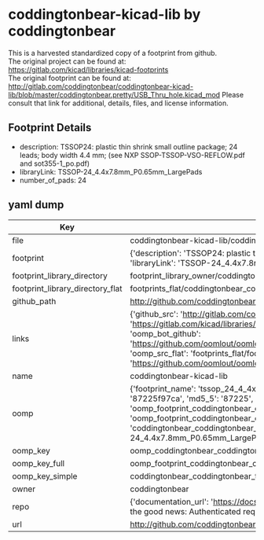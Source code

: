 # coddingtonbear-kicad-lib by coddingtonbear  
This is a harvested standardized copy of a footprint from github.  
The original project can be found at:  
https://gitlab.com/kicad/libraries/kicad-footprints  
The original footprint can be found at:
http://gitlab.com/coddingtonbear/coddingtonbear-kicad-lib/blob/master/coddingtonbear.pretty/USB_Thru_hole.kicad_mod
Please consult that link for additional, details, files, and license information.  
## Footprint Details
* description: TSSOP24: plastic thin shrink small outline package; 24 leads; body width 4.4 mm; (see NXP SSOP-TSSOP-VSO-REFLOW.pdf and sot355-1_po.pdf)  
* libraryLink: TSSOP-24_4.4x7.8mm_P0.65mm_LargePads  
* number_of_pads: 24  
## yaml dump  
| Key | Value |  
| --- | --- |  
| file | coddingtonbear-kicad-lib/coddingtonbear.pretty/TSSOP-24_4.4x7.8mm_P0.65mm_LargePads.kicad_mod |  
| footprint | {'description': 'TSSOP24: plastic thin shrink small outline package; 24 leads; body width 4.4 mm; (see NXP SSOP-TSSOP-VSO-REFLOW.pdf and sot355-1_po.pdf)', 'libraryLink': 'TSSOP-24_4.4x7.8mm_P0.65mm_LargePads', 'number_of_pads': 24} |  
| footprint_library_directory | footprint_library_owner/coddingtonbear_coddingtonbear-kicad-lib |  
| footprint_library_directory_flat | footprints_flat/coddingtonbear_coddingtonbear_tssop_24_4_4x7_8mm_p0_65mm_largepads/working |  
| github_path | http://github.com/coddingtonbear/coddingtonbear-kicad-lib/blob/master/coddingtonbear.pretty/TSSOP-24_4.4x7.8mm_P0.65mm_LargePads.kicad_mod |  
| links | {'github_src': 'http://gitlab.com/coddingtonbear/coddingtonbear-kicad-lib/blob/master/coddingtonbear.pretty/USB_Thru_hole.kicad_mod', 'github_src_repo': 'https://gitlab.com/kicad/libraries/kicad-footprints', 'oomp_bot': 'footprints/coddingtonbear_coddingtonbear_tssop_24_4_4x7_8mm_p0_65mm_largepads/working', 'oomp_bot_github': 'https://github.com/oomlout/oomlout_oomp_footprint_bot/tree/main/footprints/coddingtonbear_coddingtonbear_tssop_24_4_4x7_8mm_p0_65mm_largepads/working', 'oomp_src_flat': 'footprints_flat/footprints_flat/coddingtonbear_coddingtonbear_tssop_24_4_4x7_8mm_p0_65mm_largepads/working', 'oomp_src_flat_github': 'https://github.com/oomlout/oomlout_oomp_footprint_src/tree/main/footprints_flat/coddingtonbear_coddingtonbear_tssop_24_4_4x7_8mm_p0_65mm_largepads/working'} |  
| name | coddingtonbear-kicad-lib |  
| oomp | {'footprint_name': 'tssop_24_4_4x7_8mm_p0_65mm_largepads', 'library_name': 'coddingtonbear', 'md5': '87225f97caffb0700fca82cf5fe0c95f', 'md5_10': '87225f97ca', 'md5_5': '87225', 'md5_6': '87225f', 'oomp_key': 'oomp_coddingtonbear_coddingtonbear_tssop_24_4_4x7_8mm_p0_65mm_largepads', 'oomp_key_extra': 'oomp_footprint_coddingtonbear_coddingtonbear_tssop_24_4_4x7_8mm_p0_65mm_largepads', 'oomp_key_full': 'oomp_footprint_coddingtonbear_coddingtonbear_tssop_24_4_4x7_8mm_p0_65mm_largepads_87225f', 'oomp_key_simple': 'coddingtonbear_coddingtonbear_tssop_24_4_4x7_8mm_p0_65mm_largepads', 'original_filename': 'coddingtonbear-kicad-lib/coddingtonbear.pretty/TSSOP-24_4.4x7.8mm_P0.65mm_LargePads.kicad_mod', 'owner_name': 'coddingtonbear'} |  
| oomp_key | oomp_coddingtonbear_coddingtonbear_tssop_24_4_4x7_8mm_p0_65mm_largepads |  
| oomp_key_full | oomp_footprint_coddingtonbear_coddingtonbear_tssop_24_4_4x7_8mm_p0_65mm_largepads |  
| oomp_key_simple | coddingtonbear_coddingtonbear_tssop_24_4_4x7_8mm_p0_65mm_largepads |  
| owner | coddingtonbear |  
| repo | {'documentation_url': 'https://docs.github.com/rest/overview/resources-in-the-rest-api#rate-limiting', 'message': "API rate limit exceeded for 84.66.173.59. (But here's the good news: Authenticated requests get a higher rate limit. Check out the documentation for more details.)"} |  
| url | http://github.com/coddingtonbear/coddingtonbear-kicad-lib |  

